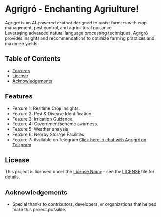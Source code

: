# Agrigró - Enchanting Agriulture!

Agrigró is an AI-powered chatbot designed to assist farmers with crop management, pest control, and agricultural guidance.<br>Leveraging advanced natural language processing techniques, Agrigró provides insights and recommendations to optimize farming practices and maximize yields.

## Table of Contents

- [Features](#features)
- [License](#license)
- [Acknowledgements](#acknowledgements)

## Features

- Feature 1: Realtime Crop Insights.
- Feature 2: Pest & Disease Identification.
- Feature 3: Irrigation Guidance.
- Feature 4: Government scheme awarness.
- Feature 5: Weather analysis
- Feature 6: Nearby Storage Facilities
- Feature 7: Available on Telegram [Click here to chat with Agrigró on Telegram](https://t.me/agrigro_bot)

## License

This project is licensed under the [License Name](LICENSE) - see the [LICENSE](LICENSE) file for details.

## Acknowledgements

- Special thanks to contributors, developers, or organizations that helped make this project possible.
